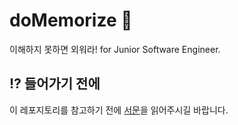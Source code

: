 # doMemorize 🧠
이해하지 못하면 외워라! for Junior Software Engineer.

## ⁉ 들어가기 전에

이 레포지토리를 참고하기 전에 [서문](INTRODUCTION.md)을 읽어주시길 바랍니다.

